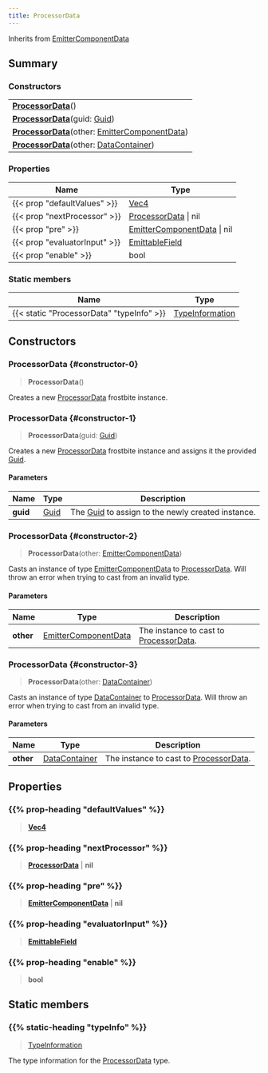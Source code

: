 ```yaml
---
title: ProcessorData
---
```


Inherits from 
[EmitterComponentData](/vext/ref/fb/emittercomponentdata)

## Summary
### Constructors
| |
| ----------- |
| **[ProcessorData](#constructor-0)**() |
| **[ProcessorData](#constructor-1)**(guid: [Guid](/vext/ref/shared/class/guid)) |
| **[ProcessorData](#constructor-2)**(other: [EmitterComponentData](/vext/ref/fb/emittercomponentdata)) |
| **[ProcessorData](#constructor-3)**(other: [DataContainer](/vext/ref/shared/class/datacontainer)) |

### Properties
| Name | Type |
| ---- | ---- |
| {{< prop "defaultValues" >}} | [Vec4](/vext/ref/shared/class/vec4) |
| {{< prop "nextProcessor" >}} | [ProcessorData](/vext/ref/fb/processordata) \| nil |
| {{< prop "pre" >}} | [EmitterComponentData](/vext/ref/fb/emittercomponentdata) \| nil |
| {{< prop "evaluatorInput" >}} | [EmittableField](/vext/ref/fb/emittablefield) |
| {{< prop "enable" >}} | bool |

### Static members
| Name | Type |
| ---- | ---- |
| {{< static "ProcessorData" "typeInfo" >}} | [TypeInformation](/vext/ref/shared/class/typeinformation) |

## Constructors
### ProcessorData {#constructor-0}
> **ProcessorData**()

Creates a new [ProcessorData](/vext/ref/fb/processordata) frostbite instance.

### ProcessorData {#constructor-1}
> **ProcessorData**(guid: [Guid](/vext/ref/shared/class/guid))

Creates a new [ProcessorData](/vext/ref/fb/processordata) frostbite instance and assigns it the provided [Guid](/vext/ref/shared/class/guid).

#### Parameters
| Name | Type | Description |
| ---- | ---- | ----------- |
| **guid** | [Guid](/vext/ref/shared/class/guid) | The [Guid](/vext/ref/shared/class/guid) to assign to the newly created instance. |

### ProcessorData {#constructor-2}
> **ProcessorData**(other: [EmitterComponentData](/vext/ref/fb/emittercomponentdata))

Casts an instance of type [EmitterComponentData](/vext/ref/fb/emittercomponentdata) to [ProcessorData](/vext/ref/fb/processordata). Will throw an error when trying to cast from an invalid type.

#### Parameters
| Name | Type | Description |
| ---- | ---- | ----------- |
| **other** | [EmitterComponentData](/vext/ref/fb/emittercomponentdata) | The instance to cast to [ProcessorData](/vext/ref/fb/processordata). |

### ProcessorData {#constructor-3}
> **ProcessorData**(other: [DataContainer](/vext/ref/shared/class/datacontainer))

Casts an instance of type [DataContainer](/vext/ref/shared/class/datacontainer) to [ProcessorData](/vext/ref/fb/processordata). Will throw an error when trying to cast from an invalid type.

#### Parameters
| Name | Type | Description |
| ---- | ---- | ----------- |
| **other** | [DataContainer](/vext/ref/shared/class/datacontainer) | The instance to cast to [ProcessorData](/vext/ref/fb/processordata). |

## Properties
### {{% prop-heading "defaultValues" %}}
> **[Vec4](/vext/ref/shared/class/vec4)**

### {{% prop-heading "nextProcessor" %}}
> **[ProcessorData](/vext/ref/fb/processordata)** | **nil**

### {{% prop-heading "pre" %}}
> **[EmitterComponentData](/vext/ref/fb/emittercomponentdata)** | **nil**

### {{% prop-heading "evaluatorInput" %}}
> **[EmittableField](/vext/ref/fb/emittablefield)**

### {{% prop-heading "enable" %}}
> **bool**

## Static members
### {{% static-heading "typeInfo" %}}
> [TypeInformation](/vext/ref/shared/class/typeinformation)

The type information for the [ProcessorData](/vext/ref/fb/processordata) type.

